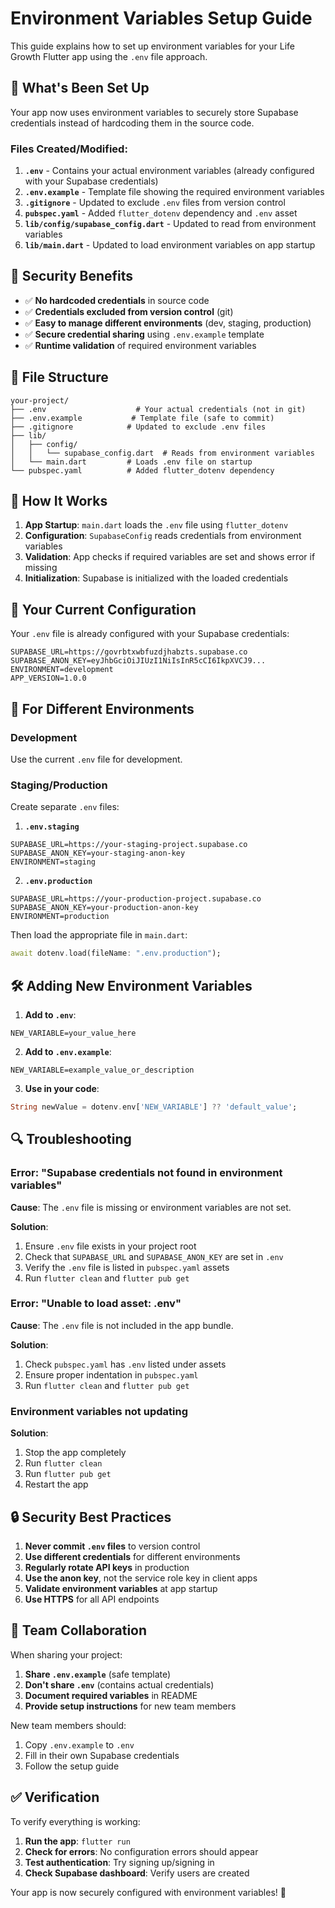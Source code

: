 # Environment Variables Setup Guide

This guide explains how to set up environment variables for your Life Growth Flutter app using the `.env` file approach.

## 🔧 What's Been Set Up

Your app now uses environment variables to securely store Supabase credentials instead of hardcoding them in the source code.

### Files Created/Modified:

1. **`.env`** - Contains your actual environment variables (already configured with your Supabase credentials)
2. **`.env.example`** - Template file showing the required environment variables
3. **`.gitignore`** - Updated to exclude `.env` files from version control
4. **`pubspec.yaml`** - Added `flutter_dotenv` dependency and `.env` asset
5. **`lib/config/supabase_config.dart`** - Updated to read from environment variables
6. **`lib/main.dart`** - Updated to load environment variables on app startup

## 🔐 Security Benefits

- ✅ **No hardcoded credentials** in source code
- ✅ **Credentials excluded from version control** (git)
- ✅ **Easy to manage different environments** (dev, staging, production)
- ✅ **Secure credential sharing** using `.env.example` template
- ✅ **Runtime validation** of required environment variables

## 📁 File Structure

```
your-project/
├── .env                    # Your actual credentials (not in git)
├── .env.example           # Template file (safe to commit)
├── .gitignore            # Updated to exclude .env files
├── lib/
│   ├── config/
│   │   └── supabase_config.dart  # Reads from environment variables
│   └── main.dart         # Loads .env file on startup
└── pubspec.yaml          # Added flutter_dotenv dependency
```

## 🚀 How It Works

1. **App Startup**: `main.dart` loads the `.env` file using `flutter_dotenv`
2. **Configuration**: `SupabaseConfig` reads credentials from environment variables
3. **Validation**: App checks if required variables are set and shows error if missing
4. **Initialization**: Supabase is initialized with the loaded credentials

## 🔧 Your Current Configuration

Your `.env` file is already configured with your Supabase credentials:

```env
SUPABASE_URL=https://govrbtxwbfuzdjhabzts.supabase.co
SUPABASE_ANON_KEY=eyJhbGciOiJIUzI1NiIsInR5cCI6IkpXVCJ9...
ENVIRONMENT=development
APP_VERSION=1.0.0
```

## 🔄 For Different Environments

### Development
Use the current `.env` file for development.

### Staging/Production
Create separate `.env` files:

1. **`.env.staging`**
```env
SUPABASE_URL=https://your-staging-project.supabase.co
SUPABASE_ANON_KEY=your-staging-anon-key
ENVIRONMENT=staging
```

2. **`.env.production`**
```env
SUPABASE_URL=https://your-production-project.supabase.co
SUPABASE_ANON_KEY=your-production-anon-key
ENVIRONMENT=production
```

Then load the appropriate file in `main.dart`:
```dart
await dotenv.load(fileName: ".env.production");
```

## 🛠️ Adding New Environment Variables

1. **Add to `.env`**:
```env
NEW_VARIABLE=your_value_here
```

2. **Add to `.env.example`**:
```env
NEW_VARIABLE=example_value_or_description
```

3. **Use in your code**:
```dart
String newValue = dotenv.env['NEW_VARIABLE'] ?? 'default_value';
```

## 🔍 Troubleshooting

### Error: "Supabase credentials not found in environment variables"

**Cause**: The `.env` file is missing or environment variables are not set.

**Solution**:
1. Ensure `.env` file exists in your project root
2. Check that `SUPABASE_URL` and `SUPABASE_ANON_KEY` are set in `.env`
3. Verify the `.env` file is listed in `pubspec.yaml` assets
4. Run `flutter clean` and `flutter pub get`

### Error: "Unable to load asset: .env"

**Cause**: The `.env` file is not included in the app bundle.

**Solution**:
1. Check `pubspec.yaml` has `.env` listed under assets
2. Ensure proper indentation in `pubspec.yaml`
3. Run `flutter clean` and `flutter pub get`

### Environment variables not updating

**Solution**:
1. Stop the app completely
2. Run `flutter clean`
3. Run `flutter pub get`
4. Restart the app

## 🔒 Security Best Practices

1. **Never commit `.env` files** to version control
2. **Use different credentials** for different environments
3. **Regularly rotate API keys** in production
4. **Use the anon key**, not the service role key in client apps
5. **Validate environment variables** at app startup
6. **Use HTTPS** for all API endpoints

## 📝 Team Collaboration

When sharing your project:

1. **Share `.env.example`** (safe template)
2. **Don't share `.env`** (contains actual credentials)
3. **Document required variables** in README
4. **Provide setup instructions** for new team members

New team members should:
1. Copy `.env.example` to `.env`
2. Fill in their own Supabase credentials
3. Follow the setup guide

## ✅ Verification

To verify everything is working:

1. **Run the app**: `flutter run`
2. **Check for errors**: No configuration errors should appear
3. **Test authentication**: Try signing up/signing in
4. **Check Supabase dashboard**: Verify users are created

Your app is now securely configured with environment variables! 🎉
